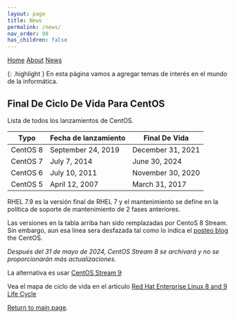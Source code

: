 ```yaml
---
layout: page
title: News
permalink: /news/
nav_order: 98
has_children: false
---
```


[comment]: # (Adds topnav bar above the main image)
<div class="topnav">
 <a class="active" href="../index">Home</a>
 <a href="../about">About</a>
 <a href="../news">News</a>   
</div> 

{: .highlight }
En esta página vamos a agregar temas de interés en el mundo de la informática.

## Final De Ciclo De Vida Para CentOS

Lista de todos los lanzamientos de CentOS.

Typo      | Fecha de lanzamiento  | Final De Vida     |
--------- | --------------------- | ------------------|
CentOS 8  |	September 24, 2019    |	December 31, 2021 |	
CentOS 7  |	July 7, 2014	      | June 30, 2024	  |
CentOS 6  |	July 10, 2011	      | November 30, 2020 |	
CentOS 5  |	April 12, 2007	      | March 31, 2017    |

RHEL 7.9 es la versión final de RHEL 7 y el mantenimiento se define en la política de soporte de mantenimiento de 2 fases anteriores.

Las versiones en la tabla arriba han sido remplazadas por CentoS 8 Stream. Sin embargo, aun esa linea sera desfazada tal como lo indica el [posteo blog](https://blog.centos.org/2023/04/end-dates-are-coming-for-centos-stream-8-and-centos-linux-7/) the CentOS.

_Después del 31 de mayo de 2024, CentOS Stream 8 se archivará y no se proporcionarán más actualizaciones._

La alternativa es usar [CentOS Stream 9](https://centos.org/stream9/)

Vea el mapa de ciclo de vida en el articulo [Red Hat Enterprise Linux 8 and 9 Life Cycle](https://access.redhat.com/support/policy/updates/errata#RHEL8_and_9_Life_Cycle)

[Return to main page]({{site.baseurl}}/).